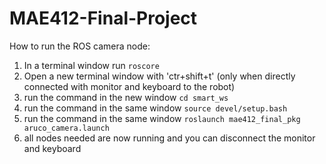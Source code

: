 # MAE412-Final-Project

How to run the ROS camera node:

1. In a terminal window run ```roscore```
2. Open a new terminal window with 'ctr+shift+t' (only when directly connected with monitor and keyboard to the robot)
3. run the command in the new window ```cd smart_ws```
4. run the command in the same window ```source devel/setup.bash```
5. run the command in the same window ```roslaunch mae412_final_pkg aruco_camera.launch```
6. all nodes needed are now running and you can disconnect the monitor and keyboard

